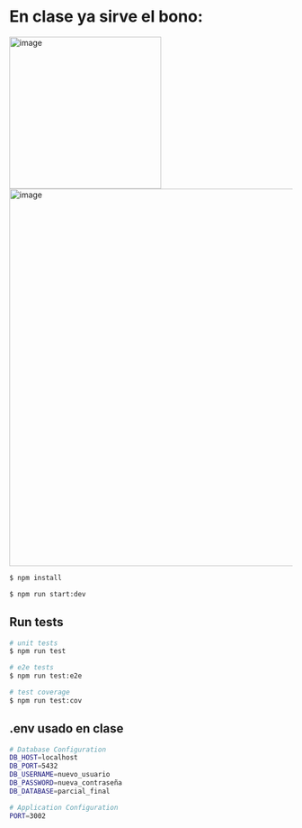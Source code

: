# En clase ya sirve el bono:

<img width="270" alt="image" src="https://github.com/user-attachments/assets/d8115a93-825d-4737-818d-ac7f32ad8de2" />


<img width="670" alt="image" src="https://github.com/user-attachments/assets/768eb1ae-6ab5-494d-8c12-fa9598655e10" />


```bash
$ npm install
```

```bash
$ npm run start:dev
```

## Run tests

```bash
# unit tests
$ npm run test

# e2e tests
$ npm run test:e2e

# test coverage
$ npm run test:cov
```

## .env usado en clase

```bash
# Database Configuration
DB_HOST=localhost
DB_PORT=5432
DB_USERNAME=nuevo_usuario
DB_PASSWORD=nueva_contraseña
DB_DATABASE=parcial_final

# Application Configuration
PORT=3002
```
